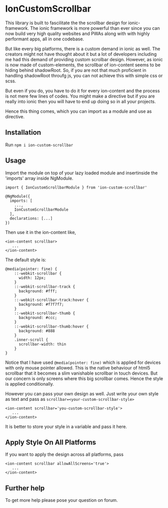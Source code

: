 # IonCustomScrollbar

This library is built to fascilitate the the scrollbar design for ionic-framework. The ionic framework is more powerful than ever since you can now build very high quality websites and PWAs along with with highly performant apps, all in one codebase.

But like every big platforms, there is a custom demand in ionic as well. The creators might not have thought about it but a lot of developers including me had this demand of providing custom scrolbar design. However, as ionic is now made of custom-elements, the scrollbar of ion-content seems to be hiding behind shadowRoot. So, if you are not that much proficient in handling shadowRoot throufg js, you can not achieve this with simple css or scss.

But even if you do, you have to do it for every ion-content and the process is not mere few lines of codes. You might make a directive but if you are really into ionic then you will have to end up doing so in all your projects.

Hence this thing comes, which you can import as a module and use as directive.

## Installation

Run `npm i ion-custom-scrollbar`

## Usage

Import the module on top of your lazy loaded module and insertinside the 'imports' array inside NgModule.
```
import { IonCustomScrollbarModule } from 'ion-custom-scrollbar'

@NgModule({
  imports: [
    ...,
    IonCustomScrollbarModule
  ],
  declarations: [...]
})
```

Then use it in the ion-content like,
```
<ion-content scrollbar>
   ...
</ion-content>
```

The default style is:
```
@media(pointer: fine) {
    ::-webkit-scrollbar {
      width: 12px;
    }
    ::-webkit-scrollbar-track {
      background: #fff;
    }
    ::-webkit-scrollbar-track:hover {
      background: #f7f7f7;
    }
    ::-webkit-scrollbar-thumb {
      background: #ccc;
    }
    ::-webkit-scrollbar-thumb:hover {
      background: #888
    }
    .inner-scroll {
      scrollbar-width: thin
    }
}
```

Notice that I have used `@media(pointer: fine)` which is applied for devices with only mouse pointer allowed. This is the native behaviour of html5 scrollbar that it becomes a slim vanishable scrollbar in touch devices. But our concern is only screens where this big scrollbar comes. Hence the style is applied conditionally.

However you can pass your own design as well. Just write your own style as text and pass as `scrollbar=<your-custom-scrollbar-style>`

```
<ion-content scrollbar='you-custom-scrollbar-style'>
   ...
</ion-content>
```

It is better to store your style in a variable and pass it here.

## Apply Style On All Platforms

If you want to apply the design across all platforms, pass

```
<ion-content scrollbar allowAllScreens='true'>
   ...
</ion-content>
```

## Further help

To get more help please pose your question on forum.
